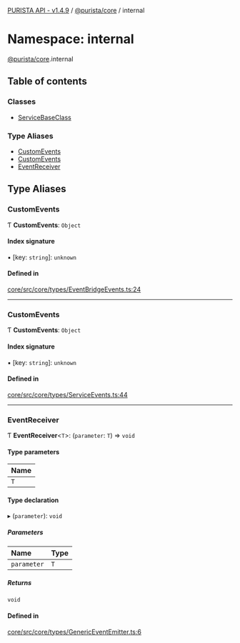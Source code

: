 [PURISTA API - v1.4.9](../README.md) / [@purista/core](purista_core.md) / internal

# Namespace: internal

[@purista/core](purista_core.md).internal

## Table of contents

### Classes

- [ServiceBaseClass](../classes/purista_core.internal.ServiceBaseClass.md)

### Type Aliases

- [CustomEvents](purista_core.internal.md#customevents)
- [CustomEvents](purista_core.internal.md#customevents-1)
- [EventReceiver](purista_core.internal.md#eventreceiver)

## Type Aliases

### CustomEvents

Ƭ **CustomEvents**: `Object`

#### Index signature

▪ [key: `string`]: `unknown`

#### Defined in

[core/src/core/types/EventBridgeEvents.ts:24](https://github.com/sebastianwessel/purista/blob/e4f9042/packages/core/src/core/types/EventBridgeEvents.ts#L24)

___

### CustomEvents

Ƭ **CustomEvents**: `Object`

#### Index signature

▪ [key: `string`]: `unknown`

#### Defined in

[core/src/core/types/ServiceEvents.ts:44](https://github.com/sebastianwessel/purista/blob/e4f9042/packages/core/src/core/types/ServiceEvents.ts#L44)

___

### EventReceiver

Ƭ **EventReceiver**<`T`\>: (`parameter`: `T`) => `void`

#### Type parameters

| Name |
| :------ |
| `T` |

#### Type declaration

▸ (`parameter`): `void`

##### Parameters

| Name | Type |
| :------ | :------ |
| `parameter` | `T` |

##### Returns

`void`

#### Defined in

[core/src/core/types/GenericEventEmitter.ts:6](https://github.com/sebastianwessel/purista/blob/e4f9042/packages/core/src/core/types/GenericEventEmitter.ts#L6)
